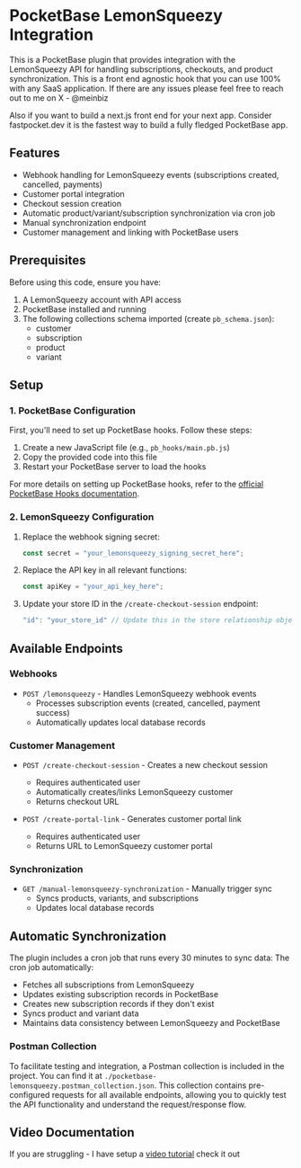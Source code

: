 # PocketBase LemonSqueezy Integration

This is a PocketBase plugin that provides integration with the LemonSqueezy API for handling subscriptions, checkouts, and product synchronization. This is a front end agnostic hook that you can use 100% with any SaaS application. If there are any issues please feel free to reach out to me on X - @meinbiz

Also if you want to build a next.js front end for your next app. Consider fastpocket.dev it is the fastest way to build a fully fledged PocketBase app.

## Features

- Webhook handling for LemonSqueezy events (subscriptions created, cancelled, payments)
- Customer portal integration
- Checkout session creation
- Automatic product/variant/subscription synchronization via cron job
- Manual synchronization endpoint
- Customer management and linking with PocketBase users

## Prerequisites

Before using this code, ensure you have:

1. A LemonSqueezy account with API access
2. PocketBase installed and running
3. The following collections schema imported (create `pb_schema.json`):
   - customer
   - subscription
   - product
   - variant

## Setup

### 1. PocketBase Configuration

First, you'll need to set up PocketBase hooks. Follow these steps:

1. Create a new JavaScript file (e.g., `pb_hooks/main.pb.js`)
2. Copy the provided code into this file
3. Restart your PocketBase server to load the hooks

For more details on setting up PocketBase hooks, refer to the [official PocketBase Hooks documentation](https://pocketbase.io/docs/js-overview/).

### 2. LemonSqueezy Configuration

1. Replace the webhook signing secret:
   ```javascript
   const secret = "your_lemonsqueezy_signing_secret_here";
   ```

2. Replace the API key in all relevant functions:
   ```javascript
   const apiKey = "your_api_key_here";
   ```

3. Update your store ID in the `/create-checkout-session` endpoint:
   ```javascript
   "id": "your_store_id" // Update this in the store relationship object
   ```

## Available Endpoints

### Webhooks
- `POST /lemonsqueezy` - Handles LemonSqueezy webhook events
  - Processes subscription events (created, cancelled, payment success)
  - Automatically updates local database records

### Customer Management
- `POST /create-checkout-session` - Creates a new checkout session
  - Requires authenticated user
  - Automatically creates/links LemonSqueezy customer
  - Returns checkout URL

- `POST /create-portal-link` - Generates customer portal link
  - Requires authenticated user
  - Returns URL to LemonSqueezy customer portal

### Synchronization
- `GET /manual-lemonsqueezy-synchronization` - Manually trigger sync
  - Syncs products, variants, and subscriptions
  - Updates local database records

## Automatic Synchronization

The plugin includes a cron job that runs every 30 minutes to sync data:
The cron job automatically:

- Fetches all subscriptions from LemonSqueezy
- Updates existing subscription records in PocketBase
- Creates new subscription records if they don't exist
- Syncs product and variant data
- Maintains data consistency between LemonSqueezy and PocketBase

### Postman Collection

To facilitate testing and integration, a Postman collection is included in the project. You can find it at `./pocketbase-lemonsqueezy.postman_collection.json`. This collection contains pre-configured requests for all available endpoints, allowing you to quickly test the API functionality and understand the request/response flow.

## Video Documentation

If you are struggling - I have setup a [video tutorial](https://www.youtube.com/watch?v=LRQS6PRzvVo) check it out

